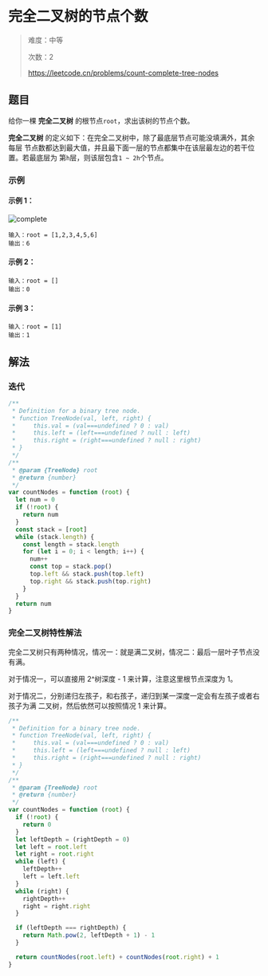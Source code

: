 # 完全二叉树的节点个数

> 难度：中等
>
> 次数：2
>
> https://leetcode.cn/problems/count-complete-tree-nodes

## 题目

给你一棵 **完全二叉树** 的根节点`root`，求出该树的节点个数。

**完全二叉树** 的定义如下：在完全二叉树中，除了最底层节点可能没填满外，其余每层
节点数都达到最大值，并且最下面一层的节点都集中在该层最左边的若干位置。若最底层为
第`h`层，则该层包含`1 ~ 2h`个节点。

### 示例

#### 示例 1：

![complete](https://assets.leetcode.com/uploads/2021/01/14/complete.jpg)

```
输入：root = [1,2,3,4,5,6]
输出：6
```

#### 示例 2：

```
输入：root = []
输出：0
```

#### 示例 3：

```
输入：root = [1]
输出：1
```

## 解法

### 迭代

```javascript
/**
 * Definition for a binary tree node.
 * function TreeNode(val, left, right) {
 *     this.val = (val===undefined ? 0 : val)
 *     this.left = (left===undefined ? null : left)
 *     this.right = (right===undefined ? null : right)
 * }
 */
/**
 * @param {TreeNode} root
 * @return {number}
 */
var countNodes = function (root) {
  let num = 0
  if (!root) {
    return num
  }
  const stack = [root]
  while (stack.length) {
    const length = stack.length
    for (let i = 0; i < length; i++) {
      num++
      const top = stack.pop()
      top.left && stack.push(top.left)
      top.right && stack.push(top.right)
    }
  }
  return num
}
```

### 完全二叉树特性解法

完全二叉树只有两种情况，情况一：就是满二叉树，情况二：最后一层叶子节点没有满。

对于情况一，可以直接用 2^树深度 - 1 来计算，注意这里根节点深度为 1。

对于情况二，分别递归左孩子，和右孩子，递归到某一深度一定会有左孩子或者右孩子为满
二叉树，然后依然可以按照情况 1 来计算。

```javascript
/**
 * Definition for a binary tree node.
 * function TreeNode(val, left, right) {
 *     this.val = (val===undefined ? 0 : val)
 *     this.left = (left===undefined ? null : left)
 *     this.right = (right===undefined ? null : right)
 * }
 */
/**
 * @param {TreeNode} root
 * @return {number}
 */
var countNodes = function (root) {
  if (!root) {
    return 0
  }
  let leftDepth = (rightDepth = 0)
  let left = root.left
  let right = root.right
  while (left) {
    leftDepth++
    left = left.left
  }
  while (right) {
    rightDepth++
    right = right.right
  }

  if (leftDepth === rightDepth) {
    return Math.pow(2, leftDepth + 1) - 1
  }

  return countNodes(root.left) + countNodes(root.right) + 1
}
```
